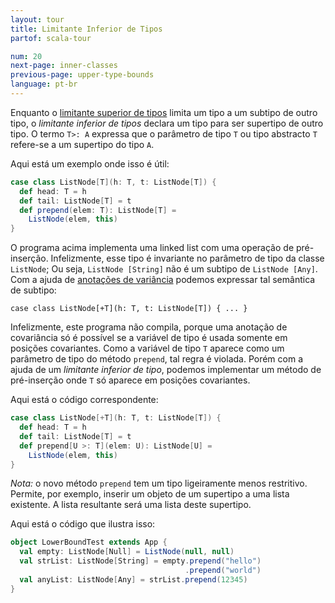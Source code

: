 ```yaml
---
layout: tour
title: Limitante Inferior de Tipos
partof: scala-tour

num: 20
next-page: inner-classes
previous-page: upper-type-bounds
language: pt-br
---
```


Enquanto o [limitante superior de tipos](upper-type-bounds.html) limita um tipo a um subtipo de outro tipo, o *limitante inferior de tipos* declara um tipo para ser supertipo de outro tipo. O termo `T>: A` expressa que o parâmetro de tipo `T` ou tipo abstracto `T` refere-se a um supertipo do tipo `A`.

Aqui está um exemplo onde isso é útil:

```scala mdoc
case class ListNode[T](h: T, t: ListNode[T]) {
  def head: T = h
  def tail: ListNode[T] = t
  def prepend(elem: T): ListNode[T] =
    ListNode(elem, this)
}
```

O programa acima implementa uma linked list com uma operação de pré-inserção. Infelizmente, esse tipo é invariante no parâmetro de tipo da classe `ListNode`; Ou seja, `ListNode [String]` não é um subtipo de `ListNode [Any]`. Com a ajuda de [anotações de variância](variances.html) podemos expressar tal semântica de subtipo:

```
case class ListNode[+T](h: T, t: ListNode[T]) { ... }
```

Infelizmente, este programa não compila, porque uma anotação de covariância só é possível se a variável de tipo é usada somente em posições covariantes. Como a variável de tipo `T` aparece como um parâmetro de tipo do método `prepend`, tal regra é violada. Porém com a ajuda de um *limitante inferior de tipo*, podemos implementar um método de pré-inserção onde `T` só aparece em posições covariantes.

Aqui está o código correspondente:

```scala mdoc
case class ListNode[+T](h: T, t: ListNode[T]) {
  def head: T = h
  def tail: ListNode[T] = t
  def prepend[U >: T](elem: U): ListNode[U] =
    ListNode(elem, this)
}
```

_Nota:_ o novo método `prepend` tem um tipo ligeiramente menos restritivo. Permite, por exemplo, inserir um objeto de um supertipo a uma lista existente. A lista resultante será uma lista deste supertipo.

Aqui está o código que ilustra isso:

```scala mdoc
object LowerBoundTest extends App {
  val empty: ListNode[Null] = ListNode(null, null)
  val strList: ListNode[String] = empty.prepend("hello")
                                       .prepend("world")
  val anyList: ListNode[Any] = strList.prepend(12345)
}
```

